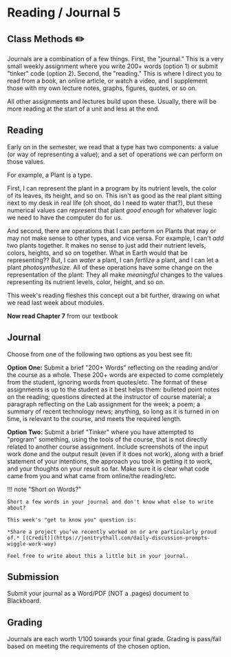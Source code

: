 # Reading / Journal 5

## Class Methods ✏️

Journals are a combination of a few things. First, the "journal." This is a very small weekly assignment where you write 200+ words (option 1) or submit  "tinker" code (option 2). Second, the "reading." This is where I direct you to read from a book, an online article, or watch a video, and I supplement those with my own lecture notes, graphs, figures, quotes, or so on.

All other assignments and lectures build upon these. Usually, there will be more reading at the start of a unit and less at the end.

## Reading

Early on in the semester, we read that a type has two components: a value (or way of representing a value); and a set of operations we can perform on those values.

For example, a Plant is a type.

First, I can represent the plant in a program by its nutrient levels, the color of its leaves, its height, and so on. This isn't as good as the real plant sitting next to my desk in real life (oh shoot, do I need to water that?), but these numerical values can *represent* that plant *good enough* for whatever logic we need to have the computer do for us.

And second, there are operations that I can perform on Plants that may or may not make sense to other types, and vice versa. For example, I can't *add* two plants together. It makes no sense to just add their nutrient levels, colors, heights, and so on together. What in Earth would that be representing?? But, I can *water* a plant, I can *fertlize* a plant, and I can let a plant *photosynthesize*. All of these operations have some change on the representation of the plant: They all make *meaningful* changes to the values representing its nutrient levels, color, height, and so on.

This week's reading fleshes this concept out a bit further, drawing on what we read last week about modules.

**Now read Chapter 7** from our textbook

## Journal

Choose from one of the following two options as you best see fit:

**Option One:** Submit a brief "200+ Words" reflecting on the reading and/or the course as a whole. These 200+ words are expected to come completely from the student, ignoring words from quotes/etc. The format of these assignments is up to the student as it best helps them: bulleted point notes on the reading; questions directed at the instructor of course material; a paragraph reflecting on the Lab assignment for the week; a poem; a summary of recent technology news; anything, so long as it is turned in on time, is relevant to the course, and meets the required length. 

**Option Two:** Submit a brief "Tinker" where you have attempted to "program" something, using the tools of the course, that is not directly related to another course assignment. Include screenshots of the input work done and the output result (even if it does not work), along with a brief statement of your intentions, the approach you took in getting it to work, and your thoughts on your result so far. Make sure it is clear what code came from you and what came from online/the reading/etc.

!!! note "Short on Words?"
    
    Short a few words in your journal and don't know what else to write about?

    This week's "get to know you" question is:

    *Share a project you’ve recently worked on or are particularly proud of.* [(Credit)](https://jonitrythall.com/daily-discussion-prompts-wiggle-work-way)

    Feel free to write about this a little bit in your journal.

## Submission

Submit your journal as a Word/PDF (NOT a .pages) document to Blackboard.

## Grading

Journals are each worth 1/100 towards your final grade. Grading is pass/fail based on meeting the requirements of the chosen option.